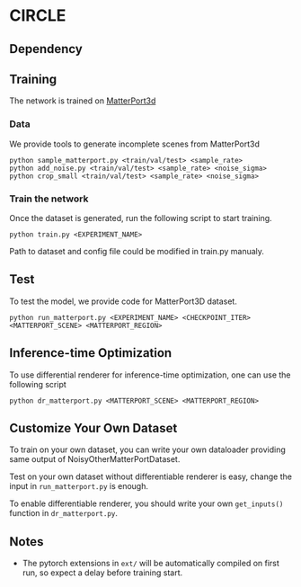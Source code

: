 # CIRCLE

## Dependency 

## Training
The network is trained on [MatterPort3d](https://niessner.github.io/Matterport/)
### Data
We provide tools to generate incomplete scenes from MatterPort3d
```
python sample_matterport.py <train/val/test> <sample_rate>
python add_noise.py <train/val/test> <sample_rate> <noise_sigma>
python crop_small <train/val/test> <sample_rate> <noise_sigma> 
```

### Train the network
Once the dataset is generated, run the following script to start training. 
```
python train.py <EXPERIMENT_NAME>
```
Path to dataset and config file could be modified in train.py manualy.

## Test
To test the model, we provide code for MatterPort3D dataset.
```
python run_matterport.py <EXPERIMENT_NAME> <CHECKPOINT_ITER> <MATTERPORT_SCENE> <MATTERPORT_REGION>
``` 

## Inference-time Optimization
To use differential renderer for inference-time optimization, one can use the following script
```
python dr_matterport.py <MATTERPORT_SCENE> <MATTERPORT_REGION>
```

## Customize Your Own Dataset
To train on your own dataset, you can write your own dataloader providing same output of NoisyOtherMatterPortDataset.

Test on your own dataset without differentiable renderer is easy, change the input in `run_matterport.py` is enough. 

To enable differentiable renderer, you should write your own `get_inputs()` function in `dr_matterport.py`.



## Notes

- The pytorch extensions in `ext/` will be automatically compiled on first run, so expect a delay before training start.
